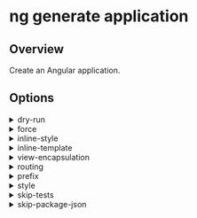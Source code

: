 <!-- Links in /docs/documentation should NOT have \`.md\` at the end, because they end up in our wiki at release. -->

# ng generate application

## Overview
Create an Angular application.

## Options
<details>
  <summary>dry-run</summary>
  <p>
    <code>--dry-run</code> (alias: <code>-d</code>)
  </p>
  <p>
    Run through without making any changes.
  </p>
</details>
<details>
  <summary>force</summary>
  <p>
    <code>--force</code> (alias: <code>-f</code>)
  </p>
  <p>
    Forces overwriting of files.
  </p>
</details>
<details>
  <summary>inline-style</summary>
  <p>
    <code>--inline-style</code> (alias: <code>-s</code>)
  </p>
  <p>
    Specifies if the style will be in the ts file.
  </p>
</details>
<details>
  <summary>inline-template</summary>
  <p>
    <code>--inline-template</code> (alias: <code>-t</code>)
  </p>
  <p>
    Specifies if the template will be in the ts file.
  </p>
</details>
<details>
  <summary>view-encapsulation</summary>
  <p>
    <code>--view-encapsulation</code>
  </p>
  <p>
    Specifies the view encapsulation strategy.
  </p>
</details>
<details>
  <summary>routing</summary>
  <p>
    <code>--routing</code>
  </p>
  <p>
    Generates a routing module.
  </p>
</details>
<details>
  <summary>prefix</summary>
  <p>
    <code>--prefix</code> (alias: <code>-p</code>)
  </p>
  <p>
    The prefix to apply to generated selectors.
  </p>
</details>
<details>
  <summary>style</summary>
  <p>
    <code>--style</code>
  </p>
  <p>
    The file extension to be used for style files.
  </p>
</details>
<details>
  <summary>skip-tests</summary>
  <p>
    <code>--skip-tests</code> (alias: <code>-S</code>)
  </p>
  <p>
    Skip creating spec files.
  </p>
</details>
<details>
  <summary>skip-package-json</summary>
  <p>
    <code>--skip-package-json</code>
  </p>
  <p>
    Do not add dependencies to package.json.
  </p>
</details>
